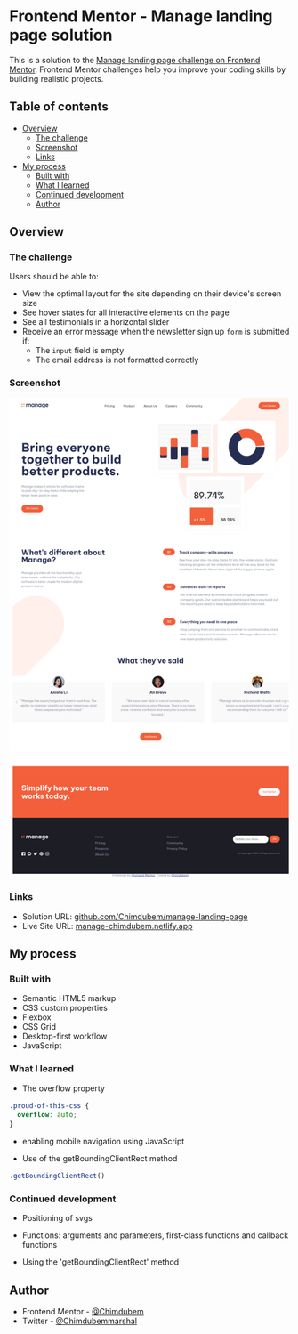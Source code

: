# Frontend Mentor - Manage landing page solution

This is a solution to the [Manage landing page challenge on Frontend Mentor](https://www.frontendmentor.io/challenges/manage-landing-page-SLXqC6P5). Frontend Mentor challenges help you improve your coding skills by building realistic projects.

## Table of contents

- [Overview](#overview)
  - [The challenge](#the-challenge)
  - [Screenshot](#screenshot)
  - [Links](#links)
- [My process](#my-process)
  - [Built with](#built-with)
  - [What I learned](#what-i-learned)
  - [Continued development](#continued-development)
  - [Author](#author)

## Overview

### The challenge

Users should be able to:

- View the optimal layout for the site depending on their device's screen size
- See hover states for all interactive elements on the page
- See all testimonials in a horizontal slider
- Receive an error message when the newsletter sign up `form` is submitted if:
  - The `input` field is empty
  - The email address is not formatted correctly

### Screenshot

![](<images/Project%20Screenshots/127.0.0.1_5501_manage-landing-page-master_index.html%20(2).png>)

### Links

- Solution URL: [github.com/Chimdubem/manage-landing-page](https://github.com/Chimdubem/manage-landing-page)
- Live Site URL: [manage-chimdubem.netlify.app](https://manage-chimdubem.netlify.app)

## My process

### Built with

- Semantic HTML5 markup
- CSS custom properties
- Flexbox
- CSS Grid
- Desktop-first workflow
- JavaScript

### What I learned

- The overflow property

```css
.proud-of-this-css {
  overflow: auto;
}
```

- enabling mobile navigation using JavaScript

- Use of the getBoundingClientRect method

```js
.getBoundingClientRect()
```

### Continued development

- Positioning of svgs

- Functions: arguments and parameters, first-class functions and callback functions

- Using the 'getBoundingClientRect' method

## Author

- Frontend Mentor - [@Chimdubem](https://www.frontendmentor.io/profile/Chimdubem)
- Twitter - [@Chimdubemmarshal](https://www.twitter.com/Chimdubemmarshal)
